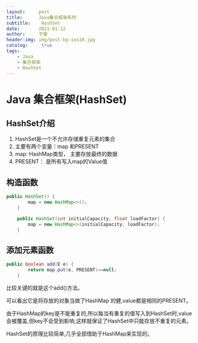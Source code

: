 ```yaml
---
layout:     post
title:      Java集合框架系列
subtitle:    HashSet
date:       2021-01-12
author:     子崖
header-img: img/post-bg-ios10.jpg
catalog: 	 true
tags:
    - Java
    - 集合框架
    - HashSet
---
```


# Java 集合框架(HashSet)

## HashSet介绍

1. HashSet是一个不允许存储重复元素的集合
2. 主要有两个变量：map 和PRESENT
3. map: HashMap类型， 主要存放最终的数据
4. PRESENT： 是所有写入map的Value值

## 构造函数

```java
public HashSet() {
        map = new HashMap<>();
    }

    public HashSet(int initialCapacity, float loadFactor) {
        map = new HashMap<>(initialCapacity, loadFactor);
    }    
```



## 添加元素函数

```java
public boolean add(E e) {
        return map.put(e, PRESENT)==null;
    }
```

比较关键的就是这个add()方法。

可以看出它是将存放的对象当做了HashMap 的健,value都是相同的PRESENT。

由于HashMap的key是不能重复的,所以每当有重复的值写入到HashSet时,value会被覆盖,但key不会受到影响,这样就保证了HashSet中只能存放不重复的元素。

 HashSet的原理比较简单,几乎全部借助于HashMap来实现的。
